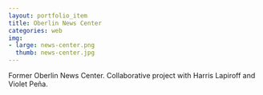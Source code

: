 ```yaml
---
layout: portfolio_item
title: Oberlin News Center
categories: web
img:
- large: news-center.png
  thumb: news-center.jpg
---
```


Former Oberlin News Center. Collaborative project with Harris Lapiroff and Violet Peña.
